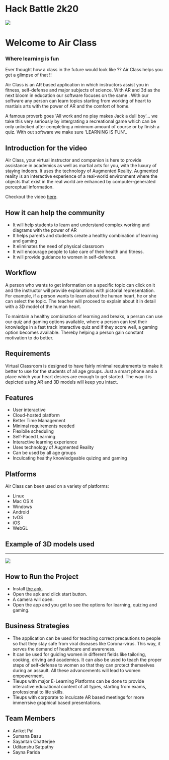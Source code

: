 # Hack Battle 2k20

![](https://i.imgur.com/mOZpPGs.gif)
<h1>Welcome to Air Class</h1>
<h3>Where learning is fun</h3>
<p>
 
Ever thought how a class in the future would look like ?? Air Class helps you get a glimpse of that !! 

Air Class is an AR based application in which instructors assist you in fitness, self-defense and major subjects of science. With AR and 3d as the next bloom in education our software focuses on the same . With our software any person can learn topics starting from working of heart to martials arts with the power of AR and the comfort of home.


A famous proverb goes 'All work and no play makes Jack a dull boy'... we take this very seriously by intergrating a recreational game which can be only unlocked after completing a minimum amount of course or by finish a quiz.
With out software we make sure 'LEARNING IS FUN'..
</p>


<h2>Introduction for the video</h2>
<p>Air Class, your virtual instructor and companion is here to provide assistance in academics as well as martial arts for you, with the luxury of staying indoors.
It uses the technology of Augmented Reality.
Augmented reality is an interactive experience of a real-world environment where the objects that exist in the real world are enhanced by computer-generated perceptual information.</p>

<p>Checkout the video <a href="#">here</a>.</p>

<h2>How it can help the community</h2>

<ul>
<li>It will help students to learn and understand complex working and diagrams with the power of AR</li>
<li>It helps parents and students create a healthy combination of learning and gaming</li>
<li>It eliminates the need of physical classroom</li>
<li>It will encourage people to take care of their health and fitness.</li>
<li>It will provide guidance to women in self-defence.</li>
</ul>




<h2>Workflow</h2>

<p>A person who wants to get information on a specific topic can click on it and the instructor will provide explanations with pictorial representation. </br>
 For example, if a person wants to learn about the human heart, he or she can select the topic. The teacher will proceed to explain about it in detail with a 3D model of the human heart.</p>

<p>To maintain a healthy combination of learning and breaks, a person can use our quiz and gaming options available, where a person can test their knowledge in a fast track interactive quiz and if they score well, a gaming option becomes available. Thereby helping a person gain constant motivation to do better.</p>



<h2>Requirements</h2>

<p>Virtual Classroom is designed to have fairly minimal requirements to make it better to use for the students of all age groups. Just a smart phone and a place which your heart desires are enough to get started. The way it is depicted using AR and 3D models will keep you intact. <br>


</p>

<h2>Features</h2>

<ul>
<li>User interactive</li>
<li>Cloud-hosted platform</li>
<li>Better Time Management</li>
<li>Minimal requirements needed</li>
<li>Flexibile scheduling</li> 
<li>Self-Paced Learning</li>
<li>Interactive learning experience</li>
<li>Uses technology of Augmented Reality</li>
<li>Can be used by all age groups</li>
<li>Inculcating healthy knowledgeable quizing and gaming</li>
</ul>

<h2>Platforms</h2>

<p>Air Class can been used on a variety of platforms:
<ul>
<li>Linux</li>
<li>Mac OS X</li>
<li>Windows</li>
<li>Android</li>
<li>tvOS</li>
<li>iOS</li>
<li>WebGL</li>
</ul>
</p>


<!--    PS. Android's apk file has been attached  -->
<h2>Example of 3D models used</h2>
<hr>
<img src="https://github.com/uditanshu23/AirClass/blob/main/Assets/collage.jpg" >

<h2>How to Run the Project</h2>
<p>
<ul>
<li>Install <a href="https://github.com/Aniket762/AirClass/blob/main/hackbattle.apk">the apk</a>.</li>
<li>Open the apk and click start button.</li>
<li>A camera will open.</li>
<li>Open the app and you get to see the options for learning, quizing and gaming.</li>
</ul>
</p>

<h2>Business Strategies</h2>
<ul>
<li>The application can be used for teaching correct precautions to people so that they stay safe from viral diseases like Corona-virus. This way, it serves the demand of healthcare and awareness.</li>
<li>It can be used for guiding women in different fields like tailoring, cooking, driving and academics. It can also be used to teach the proper steps of self-defense to women so that they can protect themselves during an assault. All these advancements will lead to women empowerment.</li>
<li>Tieups with major E-Learning Platforms can be done to provide interactive educational content of all types, starting from exams, professional to life skills.</li>
<li>Tieups with corporate to inculcate AR based meetings for more immerrsive graphical based presentations.</li>
</ul>

<h2>Team Members</h2>
<ul>
<li>Aniket Pal</li>
<li>Sumana Basu</li>
<li>Sayantan Chatterjee</li>
<li>Uditanshu Satpathy</li>
<li>Sayna Parida</li>
</ul>
